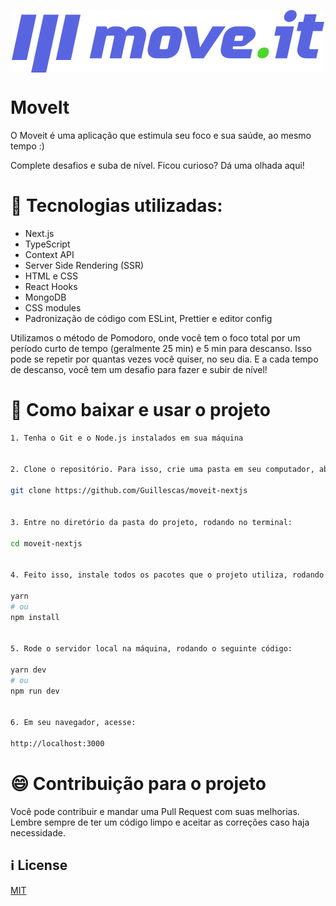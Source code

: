 <p align="center">
  <img align="center" src="./public/logo-full.svg" />
</p>


# MoveIt
O Moveit é uma aplicação que estimula seu foco e sua saúde, ao mesmo tempo :)

Complete desafios e suba de nível. Ficou curioso? Dá uma olhada aqui!


# 🚀 Tecnologias utilizadas:
- Next.js
- TypeScript
- Context API
- Server Side Rendering (SSR)
- HTML e CSS
- React Hooks
- MongoDB
- CSS modules
- Padronização de código com ESLint, Prettier e editor config

Utilizamos o método de Pomodoro, onde você tem o foco total por um período curto de tempo (geralmente 25 min) e 5 min para descanso. Isso pode se repetir por quantas vezes você quiser, no seu dia. E a cada tempo de descanso, você tem um desafio para fazer e subir de nível!


# 🤔 Como baixar e usar o projeto

```bash
1. Tenha o Git e o Node.js instalados em sua máquina


2. Clone o repositório. Para isso, crie uma pasta em seu computador, abra o terminal no diretório da pasta criada e rode o comando:

git clone https://github.com/Guillescas/moveit-nextjs


3. Entre no diretório da pasta do projeto, rodando no terminal:

cd moveit-nextjs


4. Feito isso, instale todos os pacotes que o projeto utiliza, rodando no terminal o seguinte comando:

yarn
# ou
npm install


5. Rode o servidor local na máquina, rodando o seguinte código:

yarn dev
# ou
npm run dev


6. Em seu navegador, acesse:

http://localhost:3000
```

# 😄 Contribuição para o projeto

Você pode contribuir e mandar uma Pull Request com suas melhorias. Lembre sempre de ter um código limpo e aceitar as correções caso haja necessidade.


## ℹ️ License
[MIT](https://choosealicense.com/licenses/mit/)
